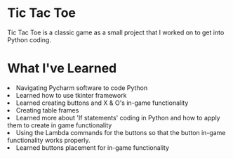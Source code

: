 # Tic Tac Toe
Tic Tac Toe is a classic game as a small project that I worked on to get into Python coding.

# What I've Learned
<li> Navigating Pycharm software to code Python
<li> Learned how to use tkinter framework
<li> Learned creating buttons and X & O's in-game functionality
<li> Creating table frames
<li> Learned more about 'If statements' coding in Python and how to apply them to create in game functionality
<li> Using the Lambda commands for the buttons so that the button in-game functionality works properly.
<li> Learned buttons placement for in-game functionality
